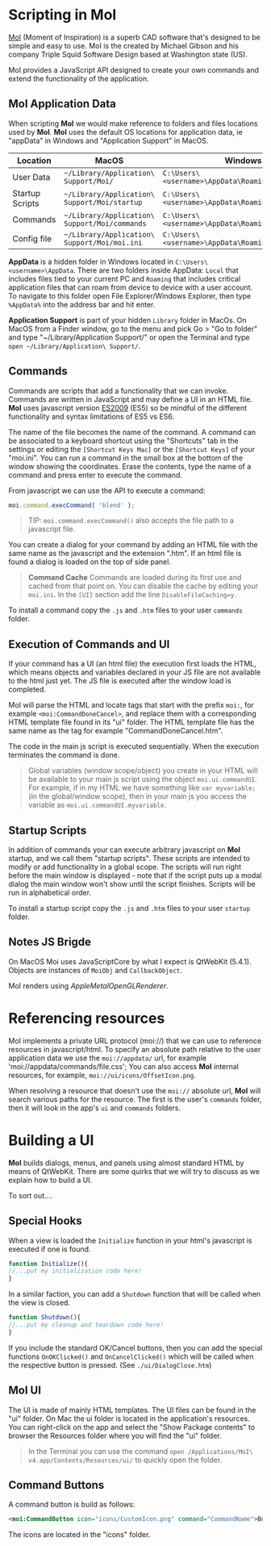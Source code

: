 # Scripting in MoI #

[MoI](http://moi3d.com) (Moment of Inspiration) is a superb CAD software that's designed to be simple and easy to use. MoI is the created by Michael Gibson and his company Triple Squid Software Design based at Washington state (US).

MoI provides a JavaScript API designed to create your own commands and extend the functionality of the application.

## MoI Application Data ##

When scripting **MoI** we would make reference to folders and files locations used by **MoI**. **MoI** uses the default OS locations for application data, ie "appData" in Windows and "Application Support" in MacOS. 

| Location | MacOS | Windows |
| --- | --- | --- |
| User Data | `~/Library/Application\ Support/Moi/` | `C:\Users\<username>\AppData\Roaming\Moi\` |
| Startup Scripts |  `~/Library/Application\ Support/Moi/startup` | `C:\Users\<username>\AppData\Roaming\Moi\startup` |
| Commands |  `~/Library/Application\ Support/Moi/commands` | `C:\Users\<username>\AppData\Roaming\Moi\commands` |
| Config file |  `~/Library/Application\ Support/Moi/moi.ini` | `C:\Users\<username>\AppData\Roaming\Moi\moi.ini` |


**AppData** is a hidden folder in Windows located in `C:\Users\<username>\AppData`. There are two folders inside AppData: `Local` that includes files tied to your current PC and `Roaming` that includes critical application files that can roam from device to device with a user account. To navigate to this folder open File Explorer/Windows Explorer, then type `%AppData%` into the address bar and hit enter.

**Application Support** is part of your hidden `Library` folder in MacOs. On MacOS from a Finder window, go to the menu and pick Go > "Go to folder" and type "~/Library/Application Support/" or open the Terminal and type  `open ~/Library/Application\ Support/`.



## Commands ##

Commands are scripts that add a functionality that we can invoke. Commands are written in JavaScript and may define a UI in an HTML file. **MoI** uses javascript version [ES2009](https://www.w3schools.com/js/js_es5.asp) (ES5) so be mindful of the different functionality and syntax limitations of ES5 vs ES6. 

The name of the file becomes the name of the command. A command can be associated to a keyboard shortcut using the "Shortcuts" tab in the settings or editing the `[Shortcut Keys Mac]` or the `[Shortcut Keys]` of your "moi.ini". You can run a command in the small box at the bottom of the window showing the coordinates. Erase the contents, type the name of a command and press enter to execute the command. 

From javascript we can use the API to execute a command:

```js
moi.command.execCommand( 'blend' );
```

> TIP: `moi.command.execCommand()` also accepts the file path to a javascript file.

You can create a dialog for your command by adding an HTML file with the same name as the javascript and the extension ".htm". If an html file is found a dialog is loaded on the top of side panel.


> **Command Cache** Commands are loaded during its first use and cached from that point on. You can disable the cache by editing your `moi.ini`. In the `[UI]` section add the line `DisableFileCaching=y`.


To install a command copy the `.js` and `.htm` files to your user `commands` folder.


## Execution of Commands and UI ##

If your command has a UI (an html file) the execution first loads the HTML, which means objects and variables declared in your JS file are not available to the html just yet. The JS file is executed after the window load is completed.

MoI will parse the HTML and locate tags that start with the prefix `moi:`, for example `<moi:CommandDoneCancel>`, and replace them with a corresponding HTML template file found in its "ui" folder. The HTML template file has the same name as the tag for example "CommandDoneCancel.htm".

The code in the main js script is executed sequentially. When the execution terminates the command is done.

> Global variables (window scope/object) you create in your HTML will be available to your main js script using the object `moi.ui.commandUI`. For example, if in my HTML we have something like `var myvariable;` (in the global/window scope), then in your main js you access the variable as `moi.ui.commandUI.myvariable`.

## Startup Scripts ##

In addition of commands your can execute arbitrary javascript on **MoI** startup, and we call them "startup scripts".  These scripts are intended to modify or add functionality in a global scope.  The scripts will run right before the main window is displayed - note that if the script puts up a modal dialog the main window won't show until the script finishes. Scripts will be run in alphabetical order.

To install a startup script copy the `.js` and `.htm` files to your user `startup` folder.


## Notes JS Brigde ##

On MacOS Moi uses JavaScriptCore by what I expect is QtWebKit (5.4.1). Objects are instances of `MoiObj` and `CallbackObject`.

MoI renders using *AppleMetalOpenGLRenderer*.


# Referencing resources #

MoI implements a private URL protocol (moi://) that we can use to reference resources in javascript/html. To specify an absolute path relative to the user application data we use the `moi://appdata/` url, for example 'moi://appdata/commands/file.css'; You can also access **MoI** internal resources, for example, `moi://ui/icons/OffsetIcon.png`.

When resolving a resource that doesn't use the `moi://` absolute url, **MoI** will search various paths for the resource. The first is the user's `commands` folder, then it will look in the app's `ui` and `commands` folders.


# Building a UI #

**MoI** builds dialogs, menus, and panels using almost standard HTML by means of QtWebKit. There are some quirks that we will try to discuss as we explain how to build a UI.


To sort out....

## Special Hooks ##

When a view is loaded the `Initialize` function in your html's javascript is executed if one is found.

```js
function Initialize(){
//...put my initialization code here!
}
```

In a similar faction, you can add a `Shutdown` function that will be called when the view is closed.

```js
function Shutdown(){
//...put my cleanup and teardown code here!
}
```

If you include the standard OK/Cancel buttons, then you can add the special functions `OnOKClicked()` and `OnCancelClicked()` which will be called when the respective button is pressed. (See `./ui/DialogClose.htm`)


## MoI UI ##

The UI is made of mainly HTML templates. The UI files can be found in the "ui" folder. On Mac the ui folder is located in the application's resources. You can right-click on the app and select the "Show Package contents" to browser the Resources folder where you will find the "ui" folder.

> In the Terminal you can use the command `open /Applications/MoI\ v4.app/Contents/Resources/ui/` to quickly open the folder.


## Command Buttons ##

A command button is build as follows:

```html
<moi:CommandButton icon="icons/CustomIcon.png" command="CommandName">Button text label here</moi:CommandButton>
```

The icons are located in the "icons" folder.

